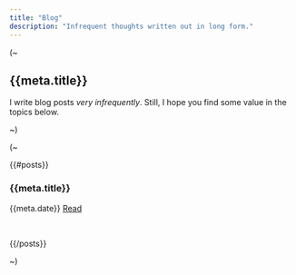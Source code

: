 ```yaml
---
title: "Blog"
description: "Infrequent thoughts written out in long form."
---
```


(~

## {{meta.title}}

I write blog posts *very infrequently*. Still, I hope you find some value in the topics below.

~)

(~

{{#posts}}

### {{meta.title}}

{{meta.date}} [Read](/{{{uri}}})

<br>

{{/posts}}

~)